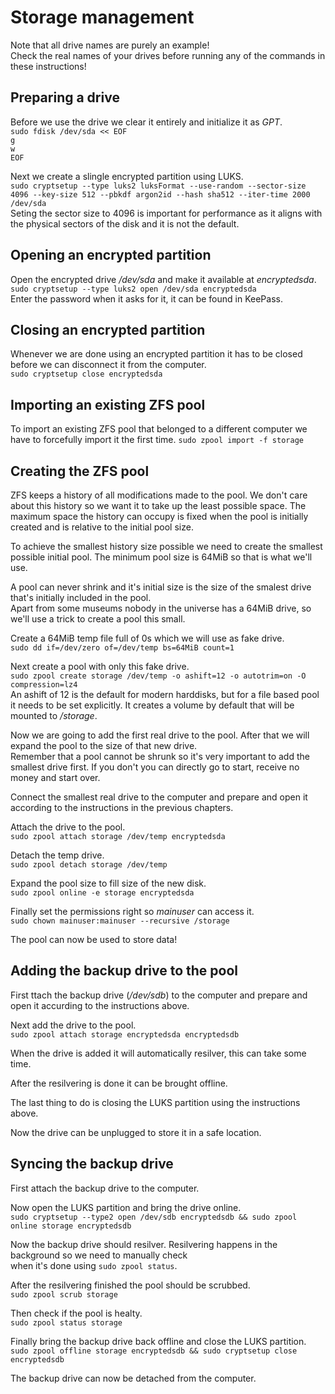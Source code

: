# Storage management

Note that all drive names are purely an example!\
Check the real names of your drives before running any of the commands in these instructions!

## Preparing a drive
Before we use the drive we clear it entirely and initialize it as *GPT*.\
`sudo fdisk /dev/sda << EOF`\
`g`\
`w`\
`EOF`

Next we create a slingle encrypted partition using LUKS.\
`sudo cryptsetup --type luks2 luksFormat --use-random --sector-size 4096 --key-size 512 --pbkdf argon2id --hash sha512 --iter-time 2000 /dev/sda`\
Seting the sector size to 4096 is important for performance as it aligns with the physical sectors of the disk and it is not the default.

## Opening an encrypted partition
Open the encrypted drive */dev/sda* and make it available at *encryptedsda*.\
`sudo cryptsetup --type luks2 open /dev/sda encryptedsda`\
Enter the password when it asks for it, it can be found in KeePass.

## Closing an encrypted partition
Whenever we are done using an encrypted partition it has to be closed before we can disconnect it from the computer.\
`sudo cryptsetup close encryptedsda`

## Importing an existing ZFS pool
To import an existing ZFS pool that belonged to a different computer we have to forcefully import it the first time.
`sudo zpool import -f storage`

## Creating the ZFS pool
ZFS keeps a history of all modifications made to the pool. We don't care about this history so we want it to take up the least possible space. The maximum space the history can occupy is fixed when the pool is initially created and is relative to the initial pool size.

To achieve the smallest history size possible we need to create the smallest possible initial pool. The minimum pool size is 64MiB so that is what we'll use.

A pool can never shrink and it's initial size is the size of the smalest drive that's initially included in the pool.\
Apart from some museums nobody in the universe has a 64MiB drive, so we'll use a trick to create a pool this small.

Create a 64MiB temp file full of 0s which we will use as fake drive.\
`sudo dd if=/dev/zero of=/dev/temp bs=64MiB count=1`

Next create a pool with only this fake drive.\
`sudo zpool create storage /dev/temp -o ashift=12 -o autotrim=on -O compression=lz4`\
An ashift of 12 is the default for modern harddisks, but for a file based pool it needs to be set explicitly. It creates a volume by default that will be mounted to */storage*.

Now we are going to add the first real drive to the pool. After that we will expand the pool to the size of that new drive.\
Remember that a pool cannot be shrunk so it's very important to add the smallest drive first. If you don't you can directly go to start, receive no money and start over.

Connect the smallest real drive to the computer and prepare and open it according to the instructions in the previous chapters.

Attach the drive to the pool.\
`sudo zpool attach storage /dev/temp encryptedsda`

Detach the temp drive.\
`sudo zpool detach storage /dev/temp`

Expand the pool size to fill size of the new disk.\
`sudo zpool online -e storage encryptedsda`

Finally set the permissions right so *mainuser* can access it.\
`sudo chown mainuser:mainuser --recursive /storage`

The pool can now be used to store data!

## Adding the backup drive to the pool
First ttach the backup drive (*/dev/sdb*) to the computer and prepare and open it accurding to the instructions above.

Next add the drive to the pool.\
`sudo zpool attach storage encryptedsda encryptedsdb`

When the drive is added it will automatically resilver, this can take some time.

After the resilvering is done it can be brought offline.

The last thing to do is closing the LUKS partition using the instructions above.

Now the drive can be unplugged to store it in a safe location.

## Syncing the backup drive
First attach the backup drive to the computer.

Now open the LUKS partition and bring the drive online.\
`sudo cryptsetup --type2 open /dev/sdb encryptedsdb && sudo zpool online storage encryptedsdb`

Now the backup drive should resilver.
Resilvering happens in the background so we need to manually check\
when it's done using `sudo zpool status`.

After the resilvering finished the pool should be scrubbed.\
`sudo zpool scrub storage`

Then check if the pool is healty.\
`sudo zpool status storage`

Finally bring the backup drive back offline and close the LUKS partition.\
`sudo zpool offline storage encryptedsdb && sudo cryptsetup close encryptedsdb`

The backup drive can now be detached from the computer.